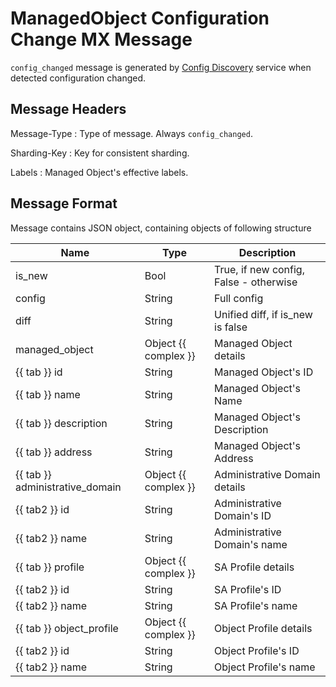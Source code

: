 # ManagedObject Configuration Change MX Message

`config_changed` message is generated by [Config Discovery](../discovery-reference/box/config.md)
service when detected configuration changed.

## Message Headers

Message-Type
: Type of message. Always `config_changed`.

Sharding-Key
: Key for consistent sharding.

Labels
: Managed Object's effective labels.

## Message Format

Message contains JSON object, containing objects of following structure


| Name                            | Type                 | Description                            |
| ------------------------------- | -------------------- | -------------------------------------- |
| is_new                          | Bool                 | True, if new config, False - otherwise |
| config                          | String               | Full config                            |
| diff                            | String               | Unified diff, if is_new is false       |
| managed_object                  | Object {{ complex }} | Managed Object details                 |
| {{ tab }} id                    | String               | Managed Object's ID                    |
| {{ tab }} name                  | String               | Managed Object's Name                  |
| {{ tab }} description           | String               | Managed Object's Description           |
| {{ tab }} address               | String               | Managed Object's Address               |
| {{ tab }} administrative_domain | Object {{ complex }} | Administrative Domain details          |
| {{ tab2 }} id                   | String               | Administrative Domain's ID             |
| {{ tab2 }} name                 | String               | Administrative Domain's name           |
| {{ tab }} profile               | Object {{ complex }} | SA Profile details                     |
| {{ tab2 }} id                   | String               | SA Profile's ID                        |
| {{ tab2 }} name                 | String               | SA Profile's name                      |
| {{ tab }} object_profile        | Object {{ complex }} | Object Profile details                 |
| {{ tab2 }} id                   | String               | Object Profile's ID                    |
| {{ tab2 }} name                 | String               | Object Profile's name                  |
